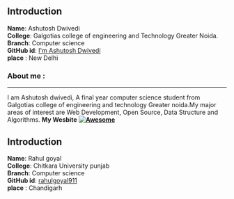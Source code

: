 ## Introduction
**Name**:     Ashutosh Dwivedi
<br>
**College**: Galgotias college of engineering and Technology Greater Noida.
<br>
**Branch**: Computer science
<br>
**GitHub id**: [I'm Ashutosh Dwivedi](https://github.com/kindacoder)
<br>
**place** : New Delhi
### About me :
---
I am Ashutosh dwivedi, A final year computer science student from Galgotias college of engineering and
technology Greater noida.My major areas of interest are Web Development, Open Source, Data
Structure and Algorithms.
**My Wesbite**  **[![Awesome](https://awesome.re/badge.svg)](https://ashutoshdwivedi.in)**

## Introduction
**Name**:     Rahul goyal
<br>
**College**: Chitkara University punjab
<br>
**Branch**: Computer science
<br>
**GitHub id**: [rahulgoyal911](https://github.com/rahulgoyal911)
<br>
**place** : Chandigarh
